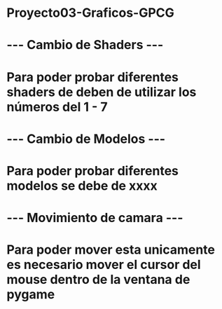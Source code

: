 # Proyecto03-Graficos-GPCG

# --- Cambio de Shaders ---
# Para poder probar diferentes shaders de deben de utilizar los números del 1 - 7 

# --- Cambio de Modelos ---
# Para poder probar diferentes modelos se debe de xxxx

# --- Movimiento de camara ---
# Para poder mover esta unicamente es necesario mover el cursor del mouse dentro de la ventana de pygame